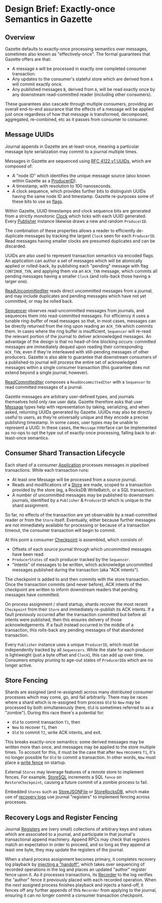 Design Brief: Exactly-once Semantics in Gazette
===============================================

Overview
--------

Gazette defaults to exactly-once processing semantics over messages, sometimes also known
as "effectively-once". The formal guarantees that Gazette offers are that:

* A message `A` will be processed in exactly one completed consumer transaction.
* Any updates to the consumer's stateful store which are derived from `A` will commit exactly once.
* Any published messages `B`, derived from `A`, will be read exactly once by any downstream
  read-committed reader (including other consumers).

These guarantees also cascade through multiple consumers, providing an overall end-to-end
assurance that the effects of a message will be applied just once regardless of how that
message is transformed, decomposed, aggregated, re-combined, etc as it passes from consumer
to consumer.

Message UUIDs
-------------

Journal appends in Gazette are at-least-once, meaning a particular message byte serialization
may commit to a journal multiple times.

Messages in Gazette are sequenced using [RFC 4122 v1 UUIDs](https://tools.ietf.org/html/rfc4122),
which are composed of:
 * A "node ID" which identifies the unique message source
   (also known within Gazette as a [ProducerID](../message/interfaces.go#L33)).
 * A timestamp, with resolution to 100 nanoseconds.
 * A clock sequence, which provides further bits to distinguish UUIDs having the same
   node ID and timestamp. Gazette re-purposes some of these bits to use as
   [flags](../message/uuid.go#L125).

Within Gazette, UUID timestamps and clock sequence bits are generated from a
strictly monotonic [Clock](../message/uuid.go#L59) which ticks with each UUID generated.
Every [Publisher](../message/publisher.go#L13) instance likewise draws a new and
random `ProducerID`.

The combination of these properties allows a reader to efficiently de-duplicate
messages by tracking the largest `Clock` seen for each `ProducerID`. Read messages
having smaller clocks are presumed duplicates and can be discarded.

UUIDs are also used to represent transaction semantics via encoded flags. An
application can author a set of messages which will be atomically applied
or rolled-back, by publishing each "pending" message with flag `CONTINUE_TXN`,
and applying them via an `ACK_TXN` message, which commits all pending
messages having a smaller `Clock` (and rolls-back those having a larger one).

[ReadUncommittedIter](../message/reader.go#L21) reads direct uncommitted messages from a
journal, and may include duplicates and pending messages which have not yet committed,
or may be rolled back. 

[Sequencer](../message/sequencer.go) observes read-uncommitted messages from journals,
and sequences them into read-committed messages. For efficiency it uses a tunable
ring-buffer of read messages so that, in most cases, messages can be directly
returned from the ring upon reading an `ACK_TXN` which commits them. In cases where
the ring buffer is insufficient, `Sequencer` will re-read the relevant portion of the
journal to deliver acknowledged messages. An advantage of the design is that no
head-of-line blocking occurs: committed messages are immediately dequed upon reading
their corresponding `ACK_TXN`, even if they're interleaved with still-pending messages
of other producers. Gazette is also able to guarantee that downstream consumers of a
published-to journal will process the entire set of acknowledged messages within a
single consumer transaction (this guarantee does not extend beyond a single journal,
however).

[ReadCommittedIter](../message/reader.go#L131) composes a `ReadUncommittedIter` with a
`Sequencer` to read committed messages of a journal.

Gazette messages are arbitrary user-defined types, and journals themselves
hold only raw user data. Gazette therefore asks that user [Message](../message/interfaces.go#L15)
types help with representation by taking, serializing, and when asked, returning
UUIDs generated by Gazette. UUIDs may also be directly useful to users, as they're
universally unique and they encode a precise publishing timestamp. In some cases,
user types may be unable to represent a UUID. In these cases, the `Message`
interface can be implemented as no-ops to opt the type out of exactly-once
processing, falling back to at-least-once semantics.

Consumer Shard Transaction Lifecycle
------------------------------------

Each shard of a consumer [Application](../consumer/interfaces.go#L99) processes
messages in pipelined transactions. While each transaction runs:

 * At least one Message will be processed from a source journal.
 * Reads and modifications of a [Store](../consumer/interfaces.go#L52) are made,
   scoped to a transaction provided by the store (eg, a RocksDB WriteBatch, or a SQL transaction).
 * A number of uncommitted messages may be published to downstream journals,
   identified by a `Publisher` & `ProducerID` which is unique to the shard assignment.

So far, no effects of the transaction are yet observable by a read-committed
reader or from the `Store` itself. Eventually, either because further messages are
not immediately available for processing or because of a transaction timeout,
the consumer transaction will begin to commit.

At this point a consumer [Checkpoint](../consumer/protocol/protocol.proto#L214) is assembled,
which consists of:

 * Offsets of each source journal through which uncommitted messages have been read.
 * `ProducerStates` of each producer tracked by the `Sequencer`.
 * "Intents" of messages to be written, which acknowledge uncommitted messages
   published during the transaction (aka "ACK intents").

The checkpoint is added to and then commits with the store transaction. Once the
transaction commits (and never before), ACK intents of the checkpoint are written
to inform downstream readers that pending messages have committed.

On process assignment / shard startup, shards recover the most recent `Checkpoint`
from their `Store` and immediately re-publish its ACK intents. If a fault previously
occurred after the transaction committed but before all intents were published, then
this ensures delivery of those acknowledgements. If a fault instead occurred in the
middle of a transaction, this rolls-back any pending messages of that abandoned
transaction.

Every `Publisher` instance uses a unique `ProducerID`, which must be independently
tracked by all `Sequencers`. While the state for each producer is lightweight (just
a byte offset and `Clock`), this can add up over time. Consumers employ pruning to
age-out states of `ProducerID`s which are no longer active.

Store Fencing
-------------

Shards are assigned (and re-assigned) across many distributed consumer processes
which may come, go, and fail arbitrarily. There may be races where a shard which
is re-assigned from process `Old` to `New` may be processed by both simultaneously
(here, `Old` is sometimes referred to as a "zombie"). During this race there's a
potential for:
 * `Old` to commit transaction `T1`, then
 * `New` to recover `T1`, then
 * `Old` to commit `T2`, write ACK intents, and exit.

This breaks exactly-once semantics: some derived messages may be written more than
once, and messages may be applied to the store multiple times. To account for this,
it must be the case that after `New` recovers `T1`, it's no longer possible for
`Old` to commit a transaction. In other words, `New` must place a
[write fence](https://en.wikipedia.org/wiki/Memory_barrier) on startup.

External `Stores` may leverage features of a remote store to implement fences.
For example, [StoreSQL](../consumer/store_sql.go) increments a SQL `fence` on
`RestoreCheckpoint`, causing a future commit of a zombie process to fail.

Embedded `Stores` such as [StoreJSONFile](.../consumer/store_json_file.go) or
[StoreRocksDB](../consumer/store-rocksdb/store_rocksdb.go), which make use of
[recovery logs](https://godoc.org/github.com/gazette/core/consumer/recoverylog)
use journal "registers" to implement fencing across processes.

Recovery Logs and Register Fencing 
----------------------------------

Journal [Registers](../broker/protocol/protocol.proto#L351) are (very small) collections
of arbitrary keys and values which are associated to a journal, and participate in that
journal's transactional append machinery. Append RPCs may check that registers match an
expectation in order to proceed, and so long as they append at least one byte, they may
update the registers of the journal.

When a shard process assignment becomes primary, it completes recovery log playback by
[injecting a "handoff"](../consumer/recoverylog/playback.go#L334), which takes over
sequencing of recorded operations in the log and places an updated "author" register
fence upon it. As it processes transactions, its [Recorder](../consumer/recoverylog/recorder.go#L23)
to the log verifies the "author" fence it previously placed with each recorded operation.
When the *next* assigned process finishes playback and injects a hand-off, it fences off
any further appends of this `Recorder` from applying to the journal, ensuring it can no
longer commit a consumer transaction checkpoint.
